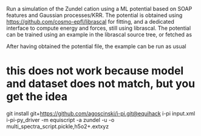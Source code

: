 Run a simulation of the Zundel cation using a ML potential based on 
SOAP features and Gaussian processes/KRR. The potential is obtained
using https://github.com/cosmo-epfl/librascal for fitting, and a 
dedicated interface to compute energy and forces, still using librascal.
The potential can be trained using an example in the librascal source
tree, or fetched as

After having obtained the potential file, the example can be run as usual

# this does not work because model and dataset does not match, but you get the idea
git install git+https://github.com/agoscinski/i-pi.git@equihack
i-pi input.xml
i-pi-py_driver -m equiscript -a zundel -u -o multi_spectra_script.pickle,h5o2+.extxyz
